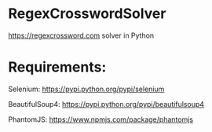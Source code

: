 # RegexCrosswordSolver
https://regexcrossword.com solver in Python

# Requirements:
Selenium: https://pypi.python.org/pypi/selenium

BeautifulSoup4: https://pypi.python.org/pypi/beautifulsoup4

PhantomJS: https://www.npmjs.com/package/phantomjs